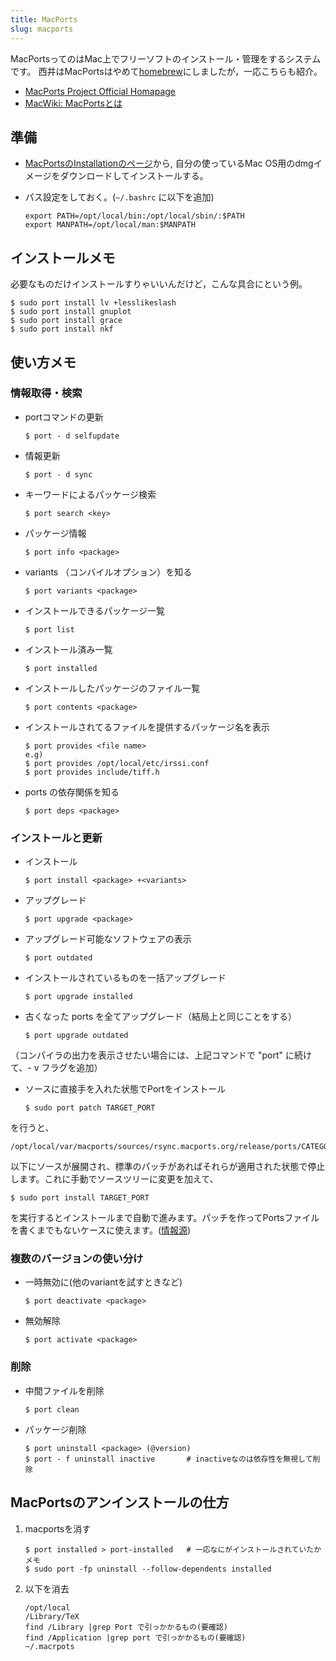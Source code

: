 ```yaml
---
title: MacPorts
slug: macports
---
```


MacPortsってのはMac上でフリーソフトのインストール・管理をするシステムです。
西井はMacPortsはやめて[homebrew](../brew)にしましたが，一応こちらも紹介。

- [MacPorts Project Official Homapage](http://www.macports.org/)
- [MacWiki: MacPortsとは](http://macwiki.sourceforge.jp/wiki/index.php/MacPorts)

## 準備

+ [MacPortsのInstallationのページ](http://www.macports.org/install.php)から, 自分の使っているMac OS用のdmgイメージをダウンロードしてインストールする。
-  パス設定をしておく。(`~/.bashrc` に以下を追加)

	```
	export PATH=/opt/local/bin:/opt/local/sbin/:$PATH
	export MANPATH=/opt/local/man:$MANPATH
	```

## インストールメモ
必要なものだけインストールすりゃいいんだけど，こんな具合にという例。

	$ sudo port install lv +lesslikeslash
	$ sudo port install gnuplot
	$ sudo port install grace
	$ sudo port install nkf

## 使い方メモ

### 情報取得・検索

- portコマンドの更新

	```
	$ port - d selfupdate
	```

- 情報更新

	```
	$ port - d sync
	```	

- キーワードによるパッケージ検索

	```
	$ port search <key>
	```

- パッケージ情報

	```
	$ port info <package>
	```

- variants （コンバイルオプション）を知る

	```
	$ port variants <package>
	```

- インストールできるパッケージ一覧

	```
	$ port list
	```

- インストール済み一覧

	```
	$ port installed
	```

- インストールしたパッケージのファイル一覧

	```
	$ port contents <package>
	```

- インストールされてるファイルを提供するパッケージ名を表示

	```
	$ port provides <file name>
	e.g)
	$ port provides /opt/local/etc/irssi.conf
    $ port provides include/tiff.h
	```

- ports の依存関係を知る

	```
	$ port deps <package>
	```

### インストールと更新

- インストール

	```
	$ port install <package> +<variants>
	```

-  アップグレード

	```
	$ port upgrade <package>
	```

- アップグレード可能なソフトウェアの表示

	```
	$ port outdated
	```

-  インストールされているものを一括アップグレード

	```
	$ port upgrade installed
	```

-  古くなった ports を全てアップグレード（結局上と同じことをする）

	```
	$ port upgrade outdated
	```

（コンパイラの出力を表示させたい場合には、上記コマンドで "port" に続けて、- v フラグを追加）

-  ソースに直接手を入れた状態でPortをインストール

	```
	$ sudo port patch TARGET_PORT
	```

を行うと、

	/opt/local/var/macports/sources/rsync.macports.org/release/ports/CATEGORY/TARGET_PORT/work/

以下にソースが展開され、標準のパッチがあればそれらが適用された状態で停止します。これに手動でソースツリーに変更を加えて、

	$ sudo port install TARGET_PORT

を実行するとインストールまで自動で進みます。パッチを作ってPortsファイルを書くまでもないケースに使えます。([情報源](http://lapangan.net/darwinports/index.php?HowTo%2FUseMacPorts))

### 複数のバージョンの使い分け

-  一時無効に(他のvariantを試すときなど)

	```
	$ port deactivate <package>
	```

-  無効解除

	```
	$ port activate <package>
	```

### 削除
-  中間ファイルを削除

	```
	$ port clean
	```

-  パッケージ削除

	```
	$ port uninstall <package> (@version)
	$ port - f uninstall inactive    	# inactiveなのは依存性を無視して削除
	```

## MacPortsのアンインストールの仕方

1. macportsを消す

	```
	$ port installed > port-installed	# 一応なにがインストールされていたかメモ
	$ sudo port -fp uninstall --follow-dependents installed
	```

2. 以下を消去

	```
	/opt/local
	/Library/TeX
	find /Library |grep Port で引っかかるもの(要確認)
	find /Application |grep port で引っかかるもの(要確認)
	~/.macrpots
	```
